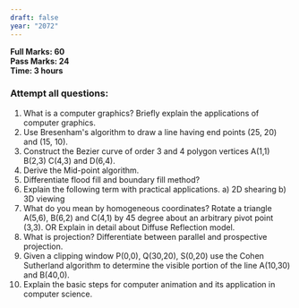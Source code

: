 ```yaml
---
draft: false
year: "2072"
---
```


**Full Marks: 60**\
**Pass Marks: 24**\
**Time: 3 hours**

### Attempt all questions:

1. What is a computer graphics? Briefly explain the applications of computer graphics.
2. Use Bresenham's algorithm to draw a line having end points (25, 20) and (15, 10).
3. Construct the Bezier curve of order 3 and 4 polygon vertices A(1,1) B(2,3) C(4,3) and D(6,4).
4. Derive the Mid-point algorithm.
5. Differentiate flood fill and boundary fill method?
6. Explain the following term with practical applications.
   a) 2D shearing
   b) 3D viewing
7. What do you mean by homogeneous coordinates? Rotate a triangle A(5,6), B(6,2) and C(4,1) by 45
   degree about an arbitrary pivot point (3,3).
   OR
   Explain in detail about Diffuse Reflection model.
8. What is projection? Differentiate between parallel and prospective projection.
9. Given a clipping window P(0,0), Q(30,20), S(0,20) use the Cohen Sutherland algorithm to determine the
   visible portion of the line A(10,30) and B(40,0).
10. Explain the basic steps for computer animation and its application in computer science.
